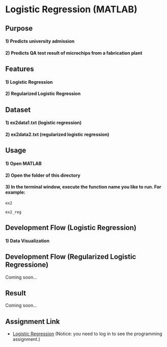 # Logistic Regression (MATLAB)


## Purpose
#### 1) Predicts university admission
#### 2) Predicts QA test result of microchips from a fabrication plant


## Features
#### 1) Logistic Regression
#### 2) Regularized Logistic Regression


## Dataset
#### 1) ex2data1.txt (logistic regression)
#### 2) ex2data2.txt (regularized logistic regression)


## Usage
#### 1) Open MATLAB
#### 2) Open the folder of this directory
#### 3) In the terminal window, execute the function name you like to run. For example:
```
ex2
```
```
ex2_reg
```


## Development Flow (Logistic Regression)
#### 1) Data Visualization
[//]: # ([Scatter plot])


## Development Flow (Regularized Logistic Regressione)
Coming soon...


## Result
Coming soon...  


## Assignment Link
- [Logistic Regression](https://www.coursera.org/learn/machine-learning/programming/ixFof/logistic-regression) 
(Notice: you need to log in to see the programming assignment.)
